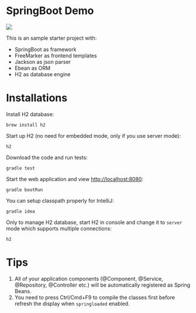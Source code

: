 # SpringBoot Demo

![](https://travis-ci.org/mebusw/springboot-demo.svg?branch=master)

This is an sample starter project with:
* SpringBoot as framework
* FreeMarker as frontend templates
* Jackson as json parser
* Ebean as ORM
* H2 as database engine

# Installations

Install H2 database:

    brew install h2

Start up H2 (no need for embedded mode, only if you use server mode):

    h2

Download the code and run tests:

    gradle test

Start the web application and view <http://localhost:8080>:

    gradle bootRun

You can setup classpath properly for IntelliJ:

    gradle idea

Only to manage H2 database, start H2 in console and change it to `server` mode which supports multiple connections:

    h2


# Tips

1. All of your application components (@Component, @Service, @Repository, @Controller etc.) will be automatically registered as Spring Beans.
2. You need to press Ctrl/Cmd+F9 to compile the classes first before refresh the display when `springloaded` enabled.
